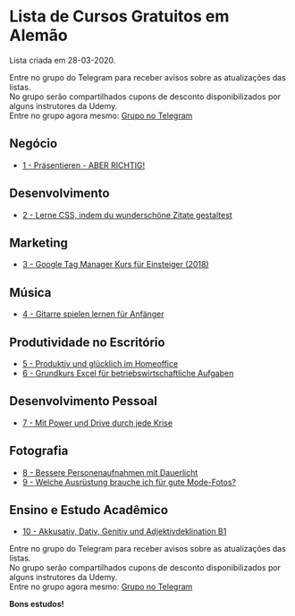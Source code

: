 # Lista de Cursos Gratuitos em Alemão

Lista criada em 28-03-2020.

Entre no grupo do Telegram para receber avisos sobre as atualizações das listas.  
No grupo serão compartilhados cupons de desconto disponibilizados por alguns instrutores da Udemy.  
Entre no grupo agora mesmo: [Grupo no Telegram](http://bit.ly/2UvKbVX)


## Negócio
 - [ 1 - Präsentieren - ABER RICHTIG!](https://www.udemy.com/course/praesentieren-aber-richtig/?deal_code=UDEAFFBCD320&ranMID=39197&ranEAID=FYTGsFWqJEA&ranSiteID=FYTGsFWqJEA-ru3zxxTKc5sff70WsFQgzw&LSNPUBID=FYTGsFWqJEA)


## Desenvolvimento
 - [ 2 - Lerne CSS, indem du wunderschöne Zitate gestaltest](https://www.udemy.com/course/lerne-css-indem-du-wunderschone-zitate-gestaltest/?deal_code=UDEAFFBCD320&ranMID=39197&ranEAID=FYTGsFWqJEA&ranSiteID=FYTGsFWqJEA-ru3zxxTKc5sff70WsFQgzw&LSNPUBID=FYTGsFWqJEA)


## Marketing
 - [ 3 - Google Tag Manager Kurs für Einsteiger (2018)](https://www.udemy.com/course/google-tag-manager-kurs-fur-einsteiger/?deal_code=UDEAFFBCD320&ranMID=39197&ranEAID=FYTGsFWqJEA&ranSiteID=FYTGsFWqJEA-ru3zxxTKc5sff70WsFQgzw&LSNPUBID=FYTGsFWqJEA)


## Música
 - [ 4 - Gitarre spielen lernen für Anfänger](https://www.udemy.com/course/gitarre-spielen-fur-anfanger/?deal_code=UDEAFFBCD320&ranMID=39197&ranEAID=FYTGsFWqJEA&ranSiteID=FYTGsFWqJEA-ru3zxxTKc5sff70WsFQgzw&LSNPUBID=FYTGsFWqJEA)


## Produtividade no Escritório
 - [ 5 - Produktiv und glücklich im Homeoffice](https://www.udemy.com/course/produktiv-und-gluecklich-im-homeoffice/?deal_code=UDEAFFBCD320&ranMID=39197&ranEAID=FYTGsFWqJEA&ranSiteID=FYTGsFWqJEA-ru3zxxTKc5sff70WsFQgzw&LSNPUBID=FYTGsFWqJEA)
 - [ 6 - Grundkurs Excel für betriebswirtschaftliche Aufgaben](https://www.udemy.com/course/grundkurs-excel-fur-betriebswirtschaftliche-aufgaben/?deal_code=UDEAFFBCD320&ranMID=39197&ranEAID=FYTGsFWqJEA&ranSiteID=FYTGsFWqJEA-ru3zxxTKc5sff70WsFQgzw&LSNPUBID=FYTGsFWqJEA)


## Desenvolvimento Pessoal
 - [ 7 - Mit Power und Drive durch jede Krise](https://www.udemy.com/course/mit-power-und-drive-durch-jede-krise/?deal_code=UDEAFFBCD320&ranMID=39197&ranEAID=FYTGsFWqJEA&ranSiteID=FYTGsFWqJEA-ru3zxxTKc5sff70WsFQgzw&LSNPUBID=FYTGsFWqJEA)


## Fotografia
 - [ 8 - Bessere Personenaufnahmen mit Dauerlicht](https://www.udemy.com/course/dauerlicht/?deal_code=UDEAFFBCD320&ranMID=39197&ranEAID=FYTGsFWqJEA&ranSiteID=FYTGsFWqJEA-ru3zxxTKc5sff70WsFQgzw&LSNPUBID=FYTGsFWqJEA)
 - [ 9 - Welche Ausrüstung brauche ich für gute Mode-Fotos?](https://www.udemy.com/course/das-perfekte-equipment-fur-mode-fotografen/?deal_code=UDEAFFBCD320&ranMID=39197&ranEAID=FYTGsFWqJEA&ranSiteID=FYTGsFWqJEA-ru3zxxTKc5sff70WsFQgzw&LSNPUBID=FYTGsFWqJEA)


## Ensino e Estudo Acadêmico
 - [ 10 - Akkusativ, Dativ, Genitiv und Adjektivdeklination B1](https://www.udemy.com/course/akkusativ-dativ-genitiv-und-adjektivdeklination-b1/?deal_code=UDEAFFBCD320&ranMID=39197&ranEAID=FYTGsFWqJEA&ranSiteID=FYTGsFWqJEA-ru3zxxTKc5sff70WsFQgzw&LSNPUBID=FYTGsFWqJEA)


Entre no grupo do Telegram para receber avisos sobre as atualizações das listas.  
No grupo serão compartilhados cupons de desconto disponibilizados por alguns instrutores da Udemy.  
Entre no grupo agora mesmo: [Grupo no Telegram](http://bit.ly/2UvKbVX)


**Bons estudos!**
